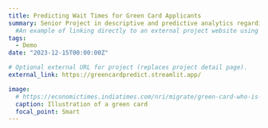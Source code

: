 ```yaml
---
title: Predicting Wait Times for Green Card Applicants
summary: Senior Project in descriptive and predictive analytics regarding U.S. permanent residency. Deployed on Streamlit.
  #An example of linking directly to an external project website using `external_link`.
tags:
  - Demo
date: "2023-12-15T00:00:00Z"

# Optional external URL for project (replaces project detail page).
external_link: https://greencardpredict.streamlit.app/

image:
  # https://economictimes.indiatimes.com/nri/migrate/green-card-who-is-eligible-and-how-to-apply/articleshow/80008248.cms?from=mdr
  caption: Illustration of a green card
  focal_point: Smart
---
```


